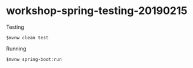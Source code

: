 # workshop-spring-testing-20190215

Testing
```
$mvnw clean test
```

Running
```
$mvnw spring-boot:run
```
